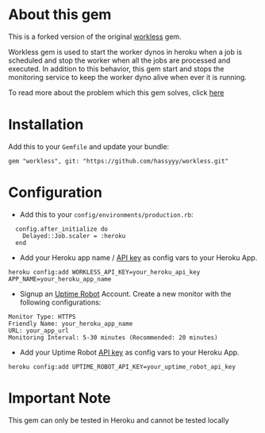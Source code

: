 # About this gem

This is a forked version of the original [workless](https://github.com/lostboy/workless) gem.

Workless gem is used to start the worker dynos in heroku when a job is scheduled and stop the worker when all the jobs are processed and executed. In addition to this behavior, this gem start and stops the monitoring service to keep the worker dyno alive when ever it is running. 

To read more about the problem which this gem solves, click [here](https://medium.com/@mohamedrfhasan/run-heroku-workers-without-idling-in-free-plan-906bb1ab8432) 

# Installation

Add this to your ```Gemfile``` and update your bundle:
```
gem "workless", git: "https://github.com/hassyyy/workless.git"
```

# Configuration
- Add this to your ```config/environments/production.rb```:
```
  config.after_initialize do
    Delayed::Job.scaler = :heroku
  end
 ```
 
- Add your Heroku app name / [API key](https://devcenter.heroku.com/articles/authentication) as config vars to your Heroku App.
```
heroku config:add WORKLESS_API_KEY=your_heroku_api_key APP_NAME=your_heroku_app_name
```

- Signup an [Uptime Robot](https://uptimerobot.com) Account. Create a new monitor with the following configurations:
```
Monitor Type: HTTPS
Friendly Name: your_heroku_app_name
URL: your_app_url
Monitoring Interval: 5-30 minutes (Recommended: 20 minutes)
```

- Add your Uptime Robot [API key](https://uptimerobot.com/api) as config vars to your Heroku App.
```
heroku config:add UPTIME_ROBOT_API_KEY=your_uptime_robot_api_key 
```

# Important Note

This gem can only be tested in Heroku and cannot be tested locally

